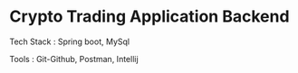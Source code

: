 # Crypto Trading Application Backend
Tech Stack : Spring boot, MySql

Tools : Git-Github, Postman, Intellij

